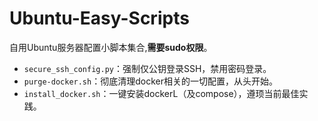 # Ubuntu-Easy-Scripts
自用Ubuntu服务器配置小脚本集合,**需要sudo权限**。

- `secure_ssh_config.py`：强制仅公钥登录SSH，禁用密码登录。
- `purge-docker.sh`：彻底清理docker相关的一切配置，从头开始。
- `install_docker.sh`：一键安装dockerL（及compose），遵顼当前最佳实践。
